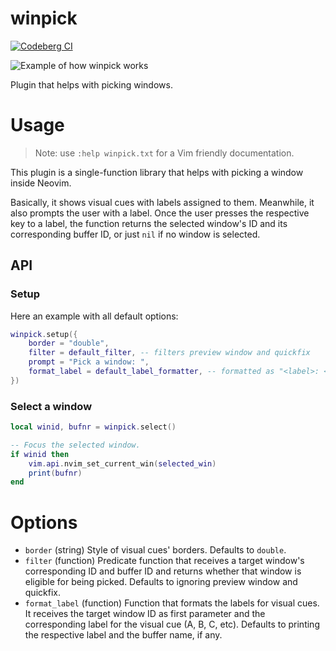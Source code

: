 # winpick

[![Codeberg CI](https://ci.codeberg.org/api/badges/gbrlsnchs/winpick.nvim/status.svg)](https://codeberg.org/gbrlsnchs/winpick.nvim/commits/branch/trunk)

![Example of how winpick works](https://i.imgur.com/4xACRUJ.png)

Plugin that helps with picking windows.

# Usage

> Note: use `:help winpick.txt` for a Vim friendly documentation.

This plugin is a single-function library that helps with picking a window inside Neovim.

Basically, it shows visual cues with labels assigned to them. Meanwhile, it also prompts the user
with a label. Once the user presses the respective key to a label, the function returns the selected
window's ID and its corresponding buffer ID, or just `nil` if no window is selected.

## API
### Setup
Here an example with all default options:
```lua
winpick.setup({
	border = "double",
	filter = default_filter, -- filters preview window and quickfix
	prompt = "Pick a window: ",
	format_label = default_label_formatter, -- formatted as "<label>: <buffer name>"
})
```

### Select a window
```lua
local winid, bufnr = winpick.select()

-- Focus the selected window.
if winid then
	vim.api.nvim_set_current_win(selected_win)
	print(bufnr)
end
```

# Options

- `border` (string) Style of visual cues' borders. Defaults to `double`.
- `filter` (function) Predicate function that receives a target window's corresponding ID and buffer
  ID and returns whether that window is eligible for being picked. Defaults to ignoring preview
  window and quickfix.
- `format_label` (function) Function that formats the labels for visual cues. It receives the target
  window ID as first parameter and the corresponding label for the visual cue (A, B, C, etc).
  Defaults to printing the respective label and the buffer name, if any.
